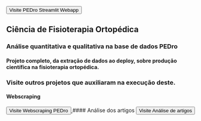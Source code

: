 <a href="https://bruno-donato-webapp-pedro-webapp-pedro-j8fsah.streamlit.app/">
  <button>Visite PEDro Streamlit Webapp</button>
</a>

## Ciência de Fisioterapia Ortopédica
### Análise quantitativa e qualitativa na base de dados PEDro

#### Projeto completo, da extração de dados ao deploy, sobre produção científica na fisioterapia ortopédica.

### Visite outros projetos que auxiliaram na execução deste.
#### Webscraping
<a href="https://github.com/Bruno-Donato/webscraping_artigos_fisio">
  <button>Visite Webscraping PEDro</button>
</a>
#### Análise dos artigos
<a href="https://github.com/Bruno-Donato/analise_artigos_fisio_web_scraping">
  <button>Visite Análise de artigos</button>
</a>
